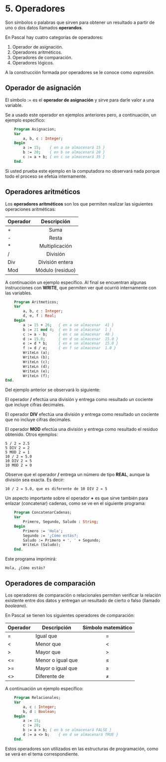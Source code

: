 # 5. Operadores

Son símbolos o palabras que sirven para obtener un resultado a partir de uno o dos datos llamados **operandos**.

En Pascal hay cuatro categorías de operadores:

1. Operador de asignación.
2. Operadores aritméticos.
3. Operadores de comparación.
4. Operadores lógicos.

A la construcción formada por operadores se le conoce como *expresión*.

## Operador de asignación

El símbolo := es el **operador de asignación** y sirve para darle valor a una variable.

Se a usado este operador en ejemplos anteriores pero, a continuación, un ejemplo específico:

```pascal
    Program Asignacion;
    Var 
        a, b, c : Integer;
    Begin
        a := 15;    { en a se almacenará 15 }
        b := 20;    { en b se almacenará 20 }
        c := a + b; { en c se almacenará 35 }
    End.
```

Si usted prueba este ejemplo en la computadora no observará nada porque todo el proceso se efetúa internamente. 

## Operadores aritméticos

Los **operadores aritméticos** son los que permiten realizar las siguientes operaciones aritméticas:

|   Operador    |      Descripción      |
|---------------|:---------------------:|
|       +       |        Suma           |
|       -       |        Resta          |
|       *       |   Multiplicación      |
|       /       |      División         |
|      Div      |   División entera     |
|      Mod      |   Módulo (residuo)    |

A continuación un ejemplo específico. Al final se encuentran algunas instrucciones con **WRITE**, que permiten ver qué ocurrió internamente con las variables.

```pascal
    Program Aritmeticos;
    Var
        a, b, c : Integer;
        d, e, f : Real;
    Begin
        a := 15 + 26;   { en a se almacenar  41 }
        b := 21 mod 4;  { en b se almacenar  1 }
        c := a - b;     { en c se almacenar  40 }
        d := 15.0;      { en d se almacenar  15.0 }
        e := d * b;     { en e se almacenar  15.0 }
        f := d / e;     { en f se almacenar  1.0 }
        WriteLn (a);
        WriteLn (b);
        WriteLn (c);
        WriteLn (d);
        WriteLn (e);
        WriteLn (f);
End.
```

Del ejemplo anterior se observará lo siguiente:

El operador **/** efectúa una división  y entrega como resultado un cociente que incluye cifras decimales.

El operador **DIV** efectúa una división  y entrega como resultado un cociente que no incluye cifras decimales.

El operador **MOD** efectúa una división y entrega como resultado el residuo obtenido. Otros ejemplos:

    5 / 2 = 2.5
    5 DIV 2 = 2
    5 MOD 2 = 1
    10 / 2 = 5.0
    10 DIV 2 = 5
    10 MOD 2 = 0

Observe que el operador **/** entrega un número de tipo **REAL**, aunque la división sea exacta. Es decir:

    10 / 2 = 5.0, que es diferente de 10 DIV 2 = 5

Un aspecto importante sobre el operador **+** es que sirve también para enlazar (concatenar) cadenas, como se ve en el siguiente programa:

```pascal
    Program ConcatenarCadenas;
    Var
        Primero, Segundo, Saludo : String;
    Begin
        Primero := 'Hola';
        Segundo := '¿Cómo estás?;
        Saludo := Primero + ', ' + Segundo;
        WriteLn (Saludo);
    End.
```

Este programa imprimirá:

    Hola, ¿Cómo estás?

## Operadores de comparación

Los operadores de comparación o relacionales permiten verificar la relación existente entre dos datos y entregan un resultado de cierto o falso (llamado *booleano*).

En Pascal se tienen los siguientes operadores de comparación:

|   Operador    |       Descripción     |   Símbolo matemático  |
|---------------|-----------------------|:---------------------:|
|      =        |       Igual que       |           =           |
|      <        |       Menor que       |           <           |
|      >        |       Mayor que       |           >           |
|      <=       |   Menor o igual que   |           ≤           | 
|      >=       |   Mayor o igual que   |           ≥           |
|      <>       |      Diferente de     |           ≠           |

A continuación un ejemplo específico:

```pascal
    Program Relacionales;
    Var
        a, c : Integer;
        b, d : Boolean;
    Begin 
        a := 15;
        c := 20;
        b := a > b; { en b se almacenará FALSE }
        d := a <> b;    { en d se almacenará TRUE }
    End.
```

Estos operadores son utilizados en las estructuras de programación, como se verá en el tema correspondiente.